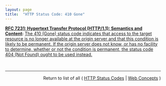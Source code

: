 ```yaml
---
layout: page
title:  "HTTP Status Code: 410 Gone"
---
```


**[RFC 7231: Hypertext Transfer Protocol (HTTP/1.1): Semantics and Content](/specs/IETF/RFC/7231 "The Hypertext Transfer Protocol (HTTP) is an application-level protocol for distributed, collaborative, hypertext information systems. This document defines the semantics of HTTP/1.1 messages as expressed by request methods, request header fields, response status codes, and response header fields, along with the payload of messages (metadata and body content) and mechanisms for content negotiation."):** [The 410 (Gone) status code indicates that access to the target resource is no longer available at the origin server and that this condition is likely to be permanent. If the origin server does not know, or has no facility to determine, whether or not the condition is permanent, the status code 404 (Not Found) ought to be used instead.](http://tools.ietf.org/html/rfc7231#section-6.5.9 "Read documentation for HTTP Status Code &#34;410&#34;")

<br/>
<hr/>

<p style="text-align: right">Return to list of all ( <a href="../http-status-codes">HTTP Status Codes</a> | <a href="../">Web Concepts</a> )</p>